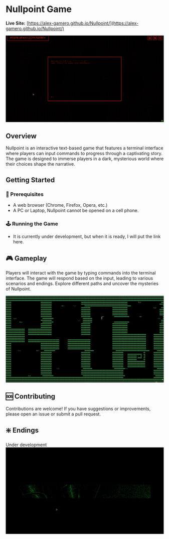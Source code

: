 # Nullpoint Game

**Live Site:** [https://alex-gamero.github.io/Nullpoint/](https://alex-gamero.github.io/Nullpoint/) 

![Demo of Terminal Nullpoint](assetsREADME/website1.gif)

## Overview
Nullpoint is an interactive text-based game that features a terminal interface where players can input commands to progress through a captivating story. The game is designed to immerse players in a dark, mysterious world where their choices shape the narrative.

## Getting Started

### 🚀 Prerequisites
- A web browser (Chrome, Firefox, Opera, etc.)
- A PC or Laptop, Nullpoint cannot be opened on a cell phone.

### 🕹️ Running the Game
- It is currently under development, but when it is ready, I will put the link here.

## 🎮 Gameplay
Players will interact with the game by typing commands into the terminal interface. The game will respond based on the input, leading to various scenarios and endings. Explore different paths and uncover the mysteries of Nullpoint.

![Minigames](assetsREADME/website2.gif)

## 🆘 Contributing
Contributions are welcome! If you have suggestions or improvements, please open an issue or submit a pull request.

## ❇️ Endings
Under development
![GOOD ENDING](assetsREADME/website3.gif)
